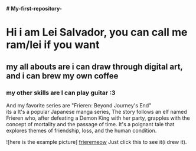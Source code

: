 **# My-first-repository-**
# Hi i am Lei Salvador, you can call me ram/lei if you want 
## my all abouts are i can draw through digital art, and i can brew my own coffee
### my other skills are I can play guitar :3

And my favorite series are "Frieren: Beyond Journey's End"  
its a It's a popular Japanese manga series, The story follows an elf named Frieren who, after defeating a Demon King with her party, grapples with the concept of mortality and the passage of time. It's a poignant tale that explores themes of friendship, loss, and the human condition.

![here is the example picture] [frieremeow](https://github.com/user-attachments/assets/213b69c8-f62a-403c-b238-9e225b47fd4c) Just click this to see it(i drew it).

